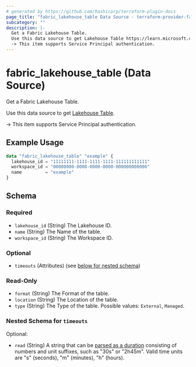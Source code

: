```yaml
---
# generated by https://github.com/hashicorp/terraform-plugin-docs
page_title: "fabric_lakehouse_table Data Source - terraform-provider-fabric"
subcategory: ""
description: |-
  Get a Fabric Lakehouse Table.
  Use this data source to get Lakehouse Table https://learn.microsoft.com/fabric/data-engineering/lakehouse-and-delta-tables.
  -> This item supports Service Principal authentication.
---
```


# fabric_lakehouse_table (Data Source)

Get a Fabric Lakehouse Table.

Use this data source to get [Lakehouse Table](https://learn.microsoft.com/fabric/data-engineering/lakehouse-and-delta-tables).

-> This item supports Service Principal authentication.

## Example Usage

```terraform
data "fabric_lakehouse_table" "example" {
  lakehouse_id = "11111111-1111-1111-1111-111111111111"
  workspace_id = "00000000-0000-0000-0000-000000000000"
  name         = "example"
}
```

<!-- schema generated by tfplugindocs -->
## Schema

### Required

- `lakehouse_id` (String) The Lakehouse ID.
- `name` (String) The Name of the table.
- `workspace_id` (String) The Workspace ID.

### Optional

- `timeouts` (Attributes) (see [below for nested schema](#nestedatt--timeouts))

### Read-Only

- `format` (String) The Format of the table.
- `location` (String) The Location of the table.
- `type` (String) The Type of the table. Possible values: `External`, `Managed`.

<a id="nestedatt--timeouts"></a>

### Nested Schema for `timeouts`

Optional:

- `read` (String) A string that can be [parsed as a duration](https://pkg.go.dev/time#ParseDuration) consisting of numbers and unit suffixes, such as "30s" or "2h45m". Valid time units are "s" (seconds), "m" (minutes), "h" (hours).
